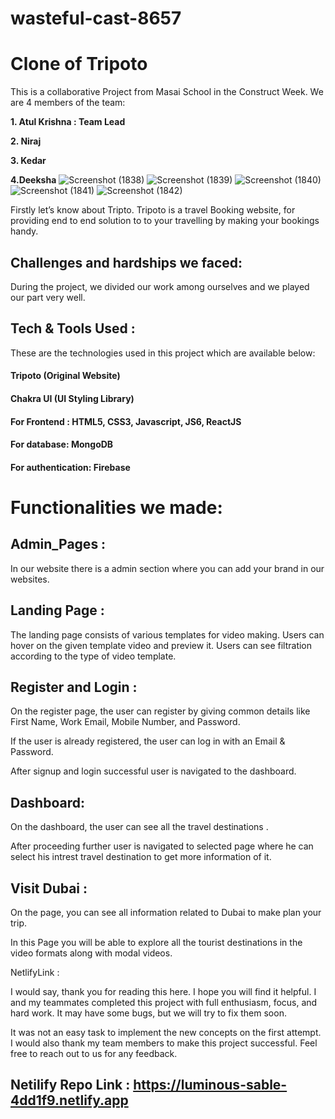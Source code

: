 # wasteful-cast-8657
# Clone of Tripoto

This is a collaborative Project from Masai School in the Construct Week. We are 4 members of the team:

<b>1. Atul Krishna : Team Lead</b>

<b>2. Niraj </b>

<b>3. Kedar</b>

<b>4.Deeksha</b>
![Screenshot (1838)](https://user-images.githubusercontent.com/83273099/209441469-5913e255-c2c9-42ed-9343-fb9d5342dd18.png)
![Screenshot (1839)](https://user-images.githubusercontent.com/83273099/209441473-d3263a87-e134-4f15-a208-bcd4a53ee7b4.png)
![Screenshot (1840)](https://user-images.githubusercontent.com/83273099/209441474-07a66ec6-826d-4e9d-918c-cdbd47ba7a40.png)
![Screenshot (1841)](https://user-images.githubusercontent.com/83273099/209441480-abbe6453-2807-4bc8-b41b-56586da71a98.png)
![Screenshot (1842)](https://user-images.githubusercontent.com/83273099/209441482-320a751a-85d7-4a7d-b6f5-5073184c195f.png)
 

Firstly let’s know about Tripto. Tripoto is a travel Booking website, for providing end to end solution to to your travelling by making your bookings handy.

## Challenges and hardships we faced:

During the project, we divided our work among ourselves and we played our part very well.

## Tech & Tools Used :

These are the technologies used in this project which are available below:

#### Tripoto (Original Website)
#### Chakra UI (UI Styling Library)
#### For Frontend : HTML5, CSS3, Javascript, JS6, ReactJS
#### For database: MongoDB
#### For authentication: Firebase  


# Functionalities we made:
## Admin_Pages :
In our website there is a admin section where you can add your brand in our websites.

## Landing Page :
The landing page consists of various templates for video making. Users can hover on the given template video and preview it. Users can see filtration according to the type of video template.

## Register and Login :
On the register page, the user can register by giving common details like First Name, Work Email, Mobile Number, and Password.

If the user is already registered, the user can log in with an Email & Password.

After signup and login successful user is navigated to the dashboard.

## Dashboard:
On the dashboard, the user can see all the travel destinations .

After proceeding further user is navigated to selected page where he can select his intrest travel destination to get more information of it.

## Visit Dubai :
On the page, you can see all information related to Dubai to make plan your trip.

In this Page you will be able to explore all the tourist destinations in the video formats along with modal videos.

 

NetlifyLink :

I would say, thank you for reading this here. I hope you will find it helpful. I and my teammates completed this project with full enthusiasm, focus, and hard work. It may have some bugs, but we will try to fix them soon.

It was not an easy task to implement the new concepts on the first attempt. I would also thank my team members to make this project successful. Feel free to reach out to us for any feedback.
## Netilify Repo Link :  https://luminous-sable-4dd1f9.netlify.app

 
